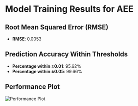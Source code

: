 # Model Training Results for AEE

## Root Mean Squared Error (RMSE)
- **RMSE**: 0.0053

## Prediction Accuracy Within Thresholds
- **Percentage within ±0.01**: 95.62%
- **Percentage within ±0.05**: 99.66%

## Performance Plot
![Performance Plot](../imgs/AEE.png)
